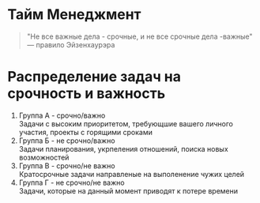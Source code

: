 # Тайм Менеджмент 

> "Не все важные дела - срочные, и не все срочные дела -важные"   
— правило Эйзенхаурэра


# Распределение задач на срочность и важность 
1. Группа А - срочно/важно  
Задачи с высоким приоритетом, требующшие вашего личного участия, проекты с горящими сроками
2. Группа Б - не срочно/важно  
Задачи планирования, укрпеления отношений, поиска новых возможностей
3. Группа В - срочно/не важно  
Кратосрочные задачи направленые на выполенение чужих целей
4. Группа Г - не срочно/не важно  
Задачи, которые на данный момент приводят к потере времени
